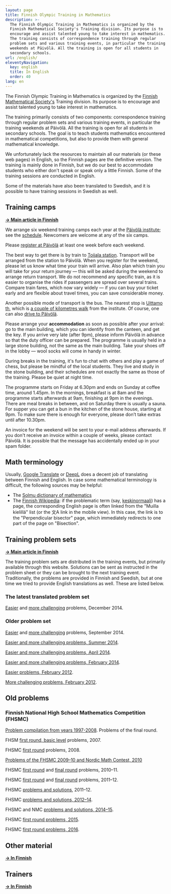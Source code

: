 ```yaml
---
layout: page
title: Finnish Olympic Training in Mathematics
description: >-
  The Finnish Olympic Training in Mathematics is organized by the
  Finnish Mathematical Society's Training division. Its purpose is to
  encourage and assist talented young to take interest in mathematics.
  The training consists of correspondence training through regular
  problem sets and various training events, in particular the training
  weekends at Päivölä. All the training is open for all students in
  secondary schools.
url: /english/
eleventyNavigation:
  key: english
  title: In English
  order: 40
lang: en
---
```

The Finnish Olympic Training in Mathematics is organized by the
[Finnish Mathematical Society's](http://www.matemaattinenyhdistys.fi)
Training division. Its purpose is to encourage and assist talented young to
take interest in mathematics.

The training primarily consists of two components: correspondence
training through regular problem sets and various training events, in
particular the training weekends at Päivölä. All the training is open
for all students in secondary schools. The goal is to teach students
mathematics encountered in mathematical competitions, but also to
provide them with general mathematical knowledge.

We unfortunately lack the resources to maintain all our materials
(or these web pages) in English, so the Finnish pages are the
definitive version. 
The training is mainly done in Finnish, but we do our best to
accommodate students who either don't speak or speak only a little
Finnish. Some of the training sessions are conducted in English.

Some of the materials have also been translated to Swedish, and it is
possible to have training sessions in Swedish as well.

## Training camps

[**→ Main article in Finnish**](/kaytanto/)

We arrange six weekend training camps each year
at the [Päivölä institute](https://www.paivola.fi);
see the [schedule](/aikataulu/). Newcomers are welcome at any of the six camps.

Please [register at Päivölä](https://www.paivola.fi/fi/matematiikkakilpailuvalmennukseen-ilmoittautuminen/) 
at least one week before each weekend.

The best way to get there is by train to [Toijala
station](https://www.vr.fi/rautatieasemat-ja-reitit/toijala).
Transport will be arranged from the station to Päivölä.
When you register for the weekend, please let us know what time your train will
arrive. Also plan which train you will take for your return journey — this will be asked during the
weekend to arrange return transport. We do not recommend any specific train, as it is easier to
organise the rides if passengers are spread over several trains. Compare train fares, which now vary
widely — if you can buy your ticket early and are flexible about travel times, you can save
considerable money.

Another possible mode of transport is the bus. The nearest stop is [Uittamo th](https://www.openstreetmap.org/node/460305725),
which is
[a couple of kilometres walk](https://share.trailmap.fi/route_11480) 
from the institute. 
Of course, one can also [drive to Päivölä](https://www.paivola.fi/fi/yhteystiedot/saapumisohjeet/).

Please arrange your **accommodation** as soon as possible after your arrival: go to the main building,
which you can identify from the canteen, and get the key. If you arrive very late (after 9pm), please
inform Päivölä in advance so that the duty officer can be prepared. The programme is usually held in
a large stone building, not the same as the main building. Take your shoes off in the lobby — wool
socks will come in handy in winter.

During breaks in the training, it's fun to chat with others and play a game of chess, but please be
mindful of the local students. They live and study in the stone building, and their schedules are
not exactly the same as those of the training. Please be quiet at night time.

The programme starts on Friday at 6.30pm and ends on Sunday at coffee time, around 1.45pm. In the
mornings, breakfast is at 8am and the programme starts afterwards at 9am, finishing at 9pm in the
evenings. There are meal breaks in between, and on Saturday there is usually a sauna. For supper you
can get a bun in the kitchen of the stone house, starting at 9pm. To make sure there is enough for
everyone, please don’t take extras until after 10.30pm.

An invoice for the weekend will be sent to your e-mail address afterwards. If you don't receive an
invoice within a couple of weeks, please contact Päivölä. It is possible that the message has 
accidentally ended up in your spam folder.


## Math terminology

Usually, [Google Translate](https://translate.google.com/) or [DeepL](https://www.deepl.com/en/translator) does a
decent job of translating between Finnish and English. In case some
mathematical terminology is difficult, the following sources may be
helpful:

* The [Solmu dictionary of mathematics](https://matematiikkalehtisolmu.fi/sanakirja/a.html)
* The [Finnish Wikipedia](https://fi.wikipedia.org):
  if the problematic term (say, [keskinormaali](https://fi.wikipedia.org/wiki/Keskinormaali))
  has a page, the corresponding English page is often linked from the "Muilla kielillä" list
  (or the 文A link in the mobile view). In this case, the link is to the "Perpendicular bisector"
  page, which immediately redirects to one part of the page on "Bisection".


## Training problem sets

[**→ Main article in Finnish**](/valmennus/) 

The training problem sets are distributed in the training events, but
primarily available through this website. Solutions can be sent as
instructed in the problem sheet or they can be brought to the next
training event. Traditionally, the problems are provided in
Finnish and Swedish, but at one time we tried to provide
English translations as well. These are listed below.

### The latest translated problem set

[Easier](/valmennus/2014/vt2014_11he_eng.pdf) and
[more challenging](/valmennus/2014/vt2014_11va_eng.pdf) problems, December 2014.

### Older problem set

[Easier](/valmennus/2014/vt2014_9he_en.pdf) and
[more challenging](/valmennus/2014/vt2014_9va_en.pdf) problems, September 2014.

[Easier and more challenging problems, Summer 2014](/valmennus/2014/vt2014_6_en.pdf).

[Easier and more challenging problems, April 2014](/valmennus/2014/vt2014_4_en.pdf).

[Easier and more challenging problems, February 2014](/valmennus/2014/vt2014_2_en.pdf).

[Easier problems, February 2012](/valmennus/2012/helpot_02_2012eng.pdf).

[More challenging problems, February 2012](/valmennus/2012/vaikeat_02_2012eng.pdf).

## Old problems

### Finnish National High School Mathematics Competition (FHSMC)

[Problem compilation from years 1997-2008](/kirjallisuus/fhsmc.pdf). Problems of the final round.

FHSM [first round, basic level](/valmennus/English/ps07eng.pdf) problems, 2007.

FHSMC [first round](/valmennus/English/2008alkueng.pdf) problems, 2008.

[Problems of the FHSMC 2009–10 and Nordic Math Contest, 2010](/valmennus/English/MAOL2009_10.pdf)

FHSMC [first round](/valmennus/English/alku2010eng.pdf) and
[final round](/valmennus/English/loppu2011eng.pdf) problems, 2010–11.

FHSMC [first round](/valmennus/English/alku2011eng.pdf) and
[final round](/valmennus/English/loppu2012eng.pdf) problems, 2011–12.

FHSMC [problems and solutions](/valmennus/English/maolkilp2011_12eng.pdf), 2011–12.

FHSMC [problems and solutions, 2012–14](/valmennus/English/maolkilp2012_14eng.pdf).

FHSMC  and NMC [problems and solutions, 2014–15](/valmennus/English/maol2014_15engl.pdf).

FHSMC [first round problems, 2015](/valmennus/English/alku2015eng.pdf).

FHSMC [first round problems, 2016](/valmennus/English/alkuk2016_eng.pdf).

## Other material

[**→ In Finnish**](/aiheet/)

## Trainers

[**→ In Finnish**](/valmentajat/)
